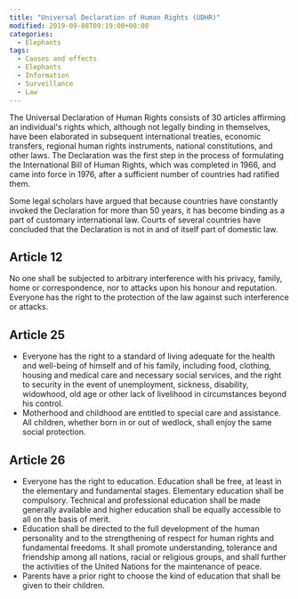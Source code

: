 ```yaml
---
title: "Universal Declaration of Human Rights (UDHR)"
modified: 2019-09-08T09:19:00+00:00
categories:
  - Elephants
tags:
  - Causes and effects
  - Elephants
  - Information
  - Surveillance
  - Law
---
```


The Universal Declaration of Human Rights consists of 30 articles affirming an individual's rights which, although not legally binding in themselves, have been elaborated in subsequent international treaties, economic transfers, regional human rights instruments, national constitutions, and other laws. The Declaration was the first step in the process of formulating the International Bill of Human Rights, which was completed in 1966, and came into force in 1976, after a sufficient number of countries had ratified them.

Some legal scholars have argued that because countries have constantly invoked the Declaration for more than 50 years, it has become binding as a part of customary international law. Courts of several countries have concluded that the Declaration is not in and of itself part of domestic law.

## Article 12

No one shall be subjected to arbitrary interference with his privacy, family, home or correspondence, nor to attacks upon his honour and reputation. Everyone has the right to the protection of the law against such interference or attacks.

## Article 25

* Everyone has the right to a standard of living adequate for the health and well-being of himself and of his family, including food, clothing, housing and medical care and necessary social services, and the right to security in the event of unemployment, sickness, disability, widowhood, old age or other lack of livelihood in circumstances beyond his control.
* Motherhood and childhood are entitled to special care and assistance. All children, whether born in or out of wedlock, shall enjoy the same social protection.

## Article 26

* Everyone has the right to education. Education shall be free, at least in the elementary and fundamental stages. Elementary education shall be compulsory. Technical and professional education shall be made generally available and higher education shall be equally accessible to all on the basis of merit.
* Education shall be directed to the full development of the human personality and to the strengthening of respect for human rights and fundamental freedoms. It shall promote understanding, tolerance and friendship among all nations, racial or religious groups, and shall further the activities of the United Nations for the maintenance of peace.
* Parents have a prior right to choose the kind of education that shall be given to their children.

